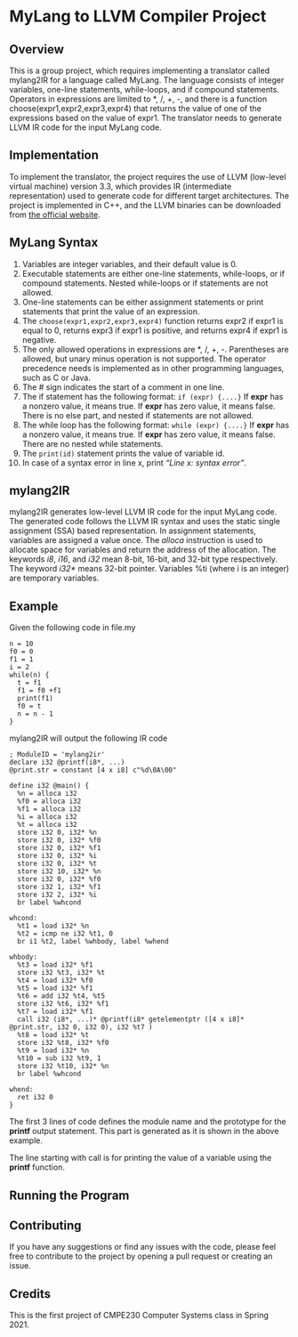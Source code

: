 # MyLang to LLVM Compiler Project

## Overview
This is a group project, which requires implementing a translator called mylang2IR for a language 
called MyLang. The language consists of integer variables, one-line statements, while-loops, and if 
compound statements. Operators in expressions are limited to *, /, +, -, and there is a function 
choose(expr1,expr2,expr3,expr4) that returns the value of one of the expressions based on the value 
of expr1. The translator needs to generate LLVM IR code for the input MyLang code.

## Implementation
To implement the translator, the project requires the use of LLVM (low-level virtual machine) 
version 3.3, which provides IR (intermediate representation) used to generate code for different 
target architectures. The project is implemented in C++, and the LLVM binaries can be downloaded 
from [the official website](https://releases.llvm.org/download.html#3.3).

## MyLang Syntax
1. Variables are integer variables, and their default value is 0.
2. Executable statements are either one-line statements, while-loops, or if compound statements. Nested while-loops or if statements are not allowed.
3. One-line statements can be either assignment statements or print statements that print the value of an expression.
4. The `choose(expr1,expr2,expr3,expr4)` function returns expr2 if expr1 is equal to 0, returns expr3 if expr1 is positive, and returns expr4 if expr1 is negative.
5. The only allowed operations in expressions are *, /, +, -. Parentheses are allowed, but unary minus operation is not supported. The operator precedence needs is implemented as in other programming languages, such as C or Java.
6. The # sign indicates the start of a comment in one line.
7. The if statement has the following format: `if (expr) {....}`
If **expr** has a nonzero value, it means true. If **expr** has zero value, it means false. There is no else part, and nested if statements are not allowed.
8. The while loop has the following format: `while (expr) {....}`
If **expr** has a nonzero value, it means true. If **expr** has zero value, it means false. There are no nested while statements.
9. The `print(id)` statement prints the value of variable id.
10. In case of a syntax error in line x, print _“Line x: syntax error”_.

## mylang2IR
mylang2IR generates low-level LLVM IR code for the input MyLang code. The generated code follows 
the LLVM IR syntax and uses the static single assignment (SSA) based representation. In assignment 
statements, variables are assigned a value once. The _alloca_ instruction is used to allocate space 
for variables and return the address of the allocation. The keywords _i8_, _i16_, and _i32_ mean 
8-bit, 16-bit, and 32-bit type respectively. The keyword _i32*_ means 32-bit pointer. Variables %ti 
(where i is an integer) are temporary variables.


## Example
Given the following code in file.my

```
n = 10
f0 = 0
f1 = 1
i = 2
while(n) {
  t = f1
  f1 = f0 +f1
  print(f1)
  f0 = t
  n = n - 1
}
```

mylang2IR will output the following IR code

```
; ModuleID = 'mylang2ir'
declare i32 @printf(i8*, ...)
@print.str = constant [4 x i8] c"%d\0A\00"

define i32 @main() {
  %n = alloca i32
  %f0 = alloca i32
  %f1 = alloca i32
  %i = alloca i32
  %t = alloca i32
  store i32 0, i32* %n
  store i32 0, i32* %f0
  store i32 0, i32* %f1
  store i32 0, i32* %i
  store i32 0, i32* %t
  store i32 10, i32* %n
  store i32 0, i32* %f0
  store i32 1, i32* %f1
  store i32 2, i32* %i
  br label %whcond

whcond:
  %t1 = load i32* %n
  %t2 = icmp ne i32 %t1, 0
  br i1 %t2, label %whbody, label %whend

whbody:
  %t3 = load i32* %f1
  store i32 %t3, i32* %t
  %t4 = load i32* %f0
  %t5 = load i32* %f1
  %t6 = add i32 %t4, %t5
  store i32 %t6, i32* %f1
  %t7 = load i32* %f1
  call i32 (i8*, ...)* @printf(i8* getelementptr ([4 x i8]* @print.str, i32 0, i32 0), i32 %t7 )
  %t8 = load i32* %t
  store i32 %t8, i32* %f0
  %t9 = load i32* %n
  %t10 = sub i32 %t9, 1
  store i32 %t10, i32* %n
  br label %whcond

whend:
  ret i32 0
}
```
The first 3 lines of code defines the module name and the prototype for the **printf** output
statement. This part is generated as it is shown in the above example.

The line starting with call is for printing the value of a variable using the **printf** function.

## Running the Program


## Contributing
If you have any suggestions or find any issues with the code, please feel free to contribute to the project by opening a pull request or creating an issue.

## Credits
This is the first project of CMPE230 Computer Systems class in Spring 2021.


